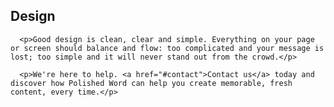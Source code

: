 ---
---

<div id="design" class="cd-scrolling-bg">
  <div class="cd-container">
    <div class="cd-panel">
      <h2>Design</h2>
      
      <p>Good design is clean, clear and simple. Everything on your page or screen should balance and flow: too complicated and your message is lost; too simple and it will never stand out from the crowd.</p>

      <p>We're here to help. <a href="#contact">Contact us</a> today and discover how Polished Word can help you create memorable, fresh content, every time.</p>
  </div>
  </div>
</div>
